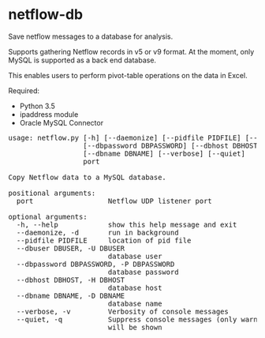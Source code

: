 # netflow-db
Save netflow messages to a database for analysis.

Supports gathering Netflow records in v5 or v9 format. At the moment, only MySQL is supported as a back end database.

This enables users to perform pivot-table operations on the data in Excel.

Required:
* Python 3.5
* ipaddress module
* Oracle MySQL Connector

<pre>
usage: netflow.py [-h] [--daemonize] [--pidfile PIDFILE] [--dbuser DBUSER]
                  [--dbpassword DBPASSWORD] [--dbhost DBHOST]
                  [--dbname DBNAME] [--verbose] [--quiet]
                  port

Copy Netflow data to a MySQL database.

positional arguments:
  port                  Netflow UDP listener port

optional arguments:
  -h, --help            show this help message and exit
  --daemonize, -d       run in background
  --pidfile PIDFILE     location of pid file
  --dbuser DBUSER, -U DBUSER
                        database user
  --dbpassword DBPASSWORD, -P DBPASSWORD
                        database password
  --dbhost DBHOST, -H DBHOST
                        database host
  --dbname DBNAME, -D DBNAME
                        database name
  --verbose, -v         Verbosity of console messages
  --quiet, -q           Suppress console messages (only warnings and errors
                        will be shown
</pre>

